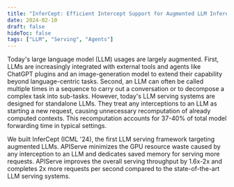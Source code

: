 ```yaml
---
title: "InferCept: Efficient Intercept Support for Augmented LLM Inference"
date: 2024-02-10
draft: false
hideToc: false
tags: ["LLM", "Serving", "Agents"]
---
```


Today's large language model (LLM) usages are largely augmented.
First, LLMs are increasingly integrated with external tools and agents like ChatGPT plugins and an image-generation model to extend their capability beyond language-centric tasks. 
Second, an LLM can often be called multiple times in a sequence to carry out a conversation or to decompose a complex task into sub-tasks.
However, today's LLM serving systems are designed for standalone LLMs. They treat any interceptions to an LLM as starting a new request, causing unnecessary recomputation of already computed contexts.
This recomputation accounts for 37-40% of total model forwarding time in typical settings.

We built InferCept (ICML '24), the first LLM serving framework targeting augmented LLMs. APIServe minimizes the GPU resource waste caused by any interception to an LLM and dedicates saved memory for serving more requests. APIServe improves the overall serving throughput by 1.6x-2x and completes 2x more requests per second compared to the state-of-the-art LLM serving systems.

